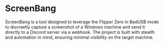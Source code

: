# ScreenBang
ScreenBang is a tool designed to leverage the Flipper Zero in BadUSB mode to discreetly capture a screenshot of a Windows machine and send it directly to a Discord server via a webhook. The project is built with stealth and automation in mind, ensuring minimal visibility on the target machine.
